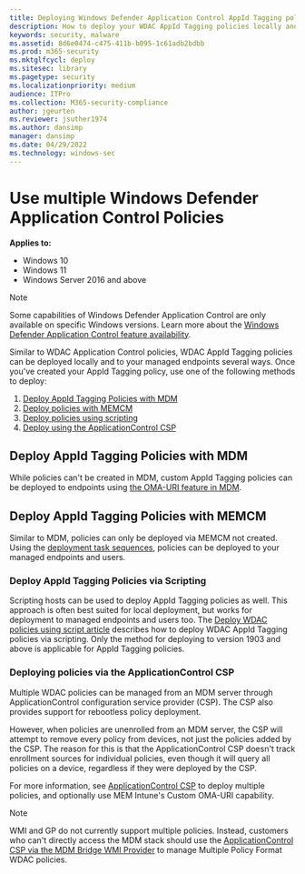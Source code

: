 ```yaml
---
title: Deploying Windows Defender Application Control AppId Tagging policies (Windows)
description: How to deploy your WDAC AppId Tagging policies locally and globally within your managed environment
keywords: security, malware
ms.assetid: 8d6e0474-c475-411b-b095-1c61adb2bdbb
ms.prod: m365-security
ms.mktglfcycl: deploy
ms.sitesec: library
ms.pagetype: security
ms.localizationpriority: medium
audience: ITPro
ms.collection: M365-security-compliance
author: jgeurten
ms.reviewer: jsuther1974
ms.author: dansimp
manager: dansimp
ms.date: 04/29/2022
ms.technology: windows-sec
---
```


# Use multiple Windows Defender Application Control Policies

**Applies to:**

-   Windows 10
-   Windows 11
-   Windows Server 2016 and above

> [!NOTE]
> Some capabilities of Windows Defender Application Control are only available on specific Windows versions. Learn more about the [Windows Defender Application Control feature availability](../feature-availability.md).

Similar to WDAC Application Control policies, WDAC AppId Tagging policies can be deployed locally and to your managed endpoints several ways. Once you've created your AppId Tagging policy, use one of the following methods to deploy:

1. [Deploy AppId Tagging Policies with MDM](#deploy-appid-tagging-policies-with-mdm)
1. [Deploy policies with MEMCM](#deploy-appid-tagging-policies-with-memcm)
1. [Deploy policies using scripting](#deploy-appid-tagging-policies-via-scripting)
1. [Deploy using the ApplicationControl CSP](#deploying-policies-via-the-applicationcontrol-csp)

## Deploy AppId Tagging Policies with MDM

While policies can't be created in MDM, custom AppId Tagging policies can be deployed to endpoints using [the OMA-URI feature in MDM](../deploy-windows-defender-application-control-policies-using-intune.md#deploy-wdac-policies-with-custom-oma-uri). 

## Deploy AppId Tagging Policies with MEMCM

Similar to MDM, policies can only be deployed via MEMCM not created. Using the [deployment task sequences](/deployment/deploy-windows-defender-application-control-policies-with-memcm.md#deploy-custom-wdac-policies-using-packagesprograms-or-task-sequences), policies can be deployed to your managed endpoints and users. 

### Deploy AppId Tagging Policies via Scripting

Scripting hosts can be used to deploy AppId Tagging policies as well. This approach is often best suited for local deployment, but works for deployment to managed endpoints and users too. The [Deploy WDAC policies using script article](/deployment/deploy-wdac-policies-with-script.md) describes how to deploy WDAC AppId Tagging policies via scripting. Only the method for deploying to version 1903 and above is applicable for AppId Tagging policies. 

### Deploying policies via the ApplicationControl CSP

Multiple WDAC policies can be managed from an MDM server through ApplicationControl configuration service provider (CSP). The CSP also provides support for rebootless policy deployment.

However, when policies are unenrolled from an MDM server, the CSP will attempt to remove every policy from devices, not just the policies added by the CSP. The reason for this is that the ApplicationControl CSP doesn't track enrollment sources for individual policies, even though it will query all policies on a device, regardless if they were deployed by the CSP.

For more information, see [ApplicationControl CSP](/windows/client-management/mdm/applicationcontrol-csp) to deploy multiple policies, and optionally use MEM Intune's Custom OMA-URI capability.

> [!NOTE]
> WMI and GP do not currently support multiple policies. Instead, customers who can't directly access the MDM stack should use the [ApplicationControl CSP via the MDM Bridge WMI Provider](/windows/client-management/mdm/applicationcontrol-csp#powershell-and-wmi-bridge-usage-guidance) to manage Multiple Policy Format WDAC policies.
